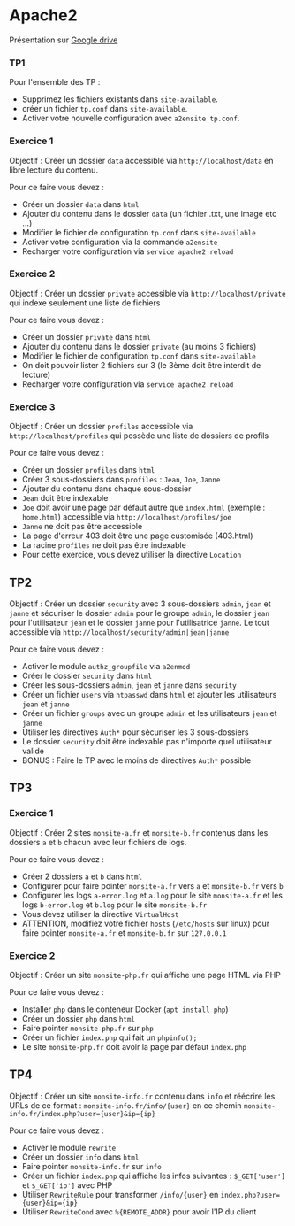 # Apache2

Présentation sur [Google drive](https://docs.google.com/presentation/d/179TCChjhxwXM-YmV00hwJKBQFr5-L1mUE66mmZ-J-AQ/edit?usp=sharing)

### TP1

Pour l'ensemble des TP :
- Supprimez les fichiers existants dans `site-available`.
- créer un fichier `tp.conf` dans `site-available`.
- Activer votre nouvelle configuration avec `a2ensite tp.conf`.

### Exercice 1

Objectif : Créer un dossier `data` accessible via `http://localhost/data` en libre lecture du contenu.

Pour ce faire vous devez :
 - Créer un dossier `data` dans `html`
 - Ajouter du contenu dans le dossier `data` (un fichier .txt, une image etc ...)
 - Modifier le fichier de configuration `tp.conf` dans `site-available`
 - Activer votre configuration via la commande `a2ensite`
 - Recharger votre configuration via `service apache2 reload`

### Exercice 2

Objectif : Créer un dossier `private` accessible via `http://localhost/private` qui indexe seulement une liste de fichiers

Pour ce faire vous devez :
 - Créer un dossier `private` dans `html`
 - Ajouter du contenu dans le dossier `private` (au moins 3 fichiers)
 - Modifier le fichier de configuration `tp.conf` dans `site-available`
  - On doit pouvoir lister 2 fichiers sur 3 (le 3ème doit être interdit de lecture)
 - Recharger votre configuration via `service apache2 reload`

### Exercice 3

Objectif : Créer un dossier `profiles` accessible via `http://localhost/profiles` qui possède une liste de dossiers de profils

Pour ce faire vous devez :
 - Créer un dossier `profiles` dans `html`
 - Créer 3 sous-dossiers dans `profiles` : `Jean`, `Joe`, `Janne`
 - Ajouter du contenu dans chaque sous-dossier
 - `Jean` doit être indexable
 - `Joe` doit avoir une page par défaut autre que `index.html` (exemple : `home.html`) accessible via `http://localhost/profiles/joe`
 - `Janne` ne doit pas être accessible
  - La page d'erreur 403 doit être une page customisée (403.html)
 - La racine `profiles` ne doit pas être indexable
 - Pour cette exercice, vous devez utiliser la directive `Location`

## TP2

Objectif : Créer un dossier `security` avec 3 sous-dossiers `admin`, `jean` et `janne` et sécuriser le dossier `admin` pour le groupe `admin`, le dossier `jean` pour l'utilisateur `jean` et le dossier `janne` pour l'utilisatrice `janne`. Le tout accessible via `http://localhost/security/admin|jean|janne`

Pour ce faire vous devez :
 - Activer le module `authz_groupfile` via `a2enmod`
 - Créer le dossier `security` dans `html`
 - Créer les sous-dossiers `admin`, `jean` et `janne` dans `security`
 - Créer un fichier `users` via `htpasswd` dans `html` et ajouter les utilisateurs `jean` et `janne`
 - Créer un fichier `groups` avec un groupe `admin` et les utilisateurs `jean` et `janne`
 - Utiliser les directives `Auth*` pour sécuriser les 3 sous-dossiers
 - Le dossier `security` doit être indexable pas n'importe quel utilisateur valide
 - BONUS : Faire le TP avec le moins de directives `Auth*` possible

## TP3

### Exercice 1

Objectif : Créer 2 sites `monsite-a.fr` et `monsite-b.fr` contenus dans les dossiers `a` et `b` chacun avec leur fichiers de logs.

Pour ce faire vous devez :
 - Créer 2 dossiers `a` et `b` dans `html`
 - Configurer pour faire pointer `monsite-a.fr` vers `a` et `monsite-b.fr` vers `b`
 - Configurer les logs `a-error.log` et `a.log` pour le site `monsite-a.fr` et les logs `b-error.log` et `b.log` pour le site `monsite-b.fr`
 - Vous devez utiliser la directive `VirtualHost`
 - ATTENTION, modifiez votre fichier `hosts` (`/etc/hosts` sur linux) pour faire pointer `monsite-a.fr` et `monsite-b.fr` sur `127.0.0.1`

### Exercice 2

Objectif : Créer un site `monsite-php.fr` qui affiche une page HTML via PHP

Pour ce faire vous devez :
 - Installer `php` dans le conteneur Docker (`apt install php`)
 - Créer un dossier `php` dans `html`
 - Faire pointer `monsite-php.fr` sur `php`
 - Créer un fichier `index.php` qui fait un `phpinfo();`
 - Le site `monsite-php.fr` doit avoir la page par défaut `index.php`

## TP4

Objectif : Créer un site `monsite-info.fr` contenu dans `info` et réécrire les URLs de ce format : `monsite-info.fr/info/{user}` en ce chemin `monsite-info.fr/index.php?user={user}&ip={ip}`

Pour ce faire vous devez :
 - Activer le module `rewrite`
 - Créer un dossier `info` dans `html`
 - Faire pointer `monsite-info.fr` sur `info`
 - Créer un fichier `index.php` qui affiche les infos suivantes : `$_GET['user']` et `$_GET['ip']` avec PHP
 - Utiliser `RewriteRule` pour transformer `/info/{user}` en `index.php?user={user}&ip={ip}`
 - Utiliser `RewriteCond` avec `%{REMOTE_ADDR}` pour avoir l'IP du client
